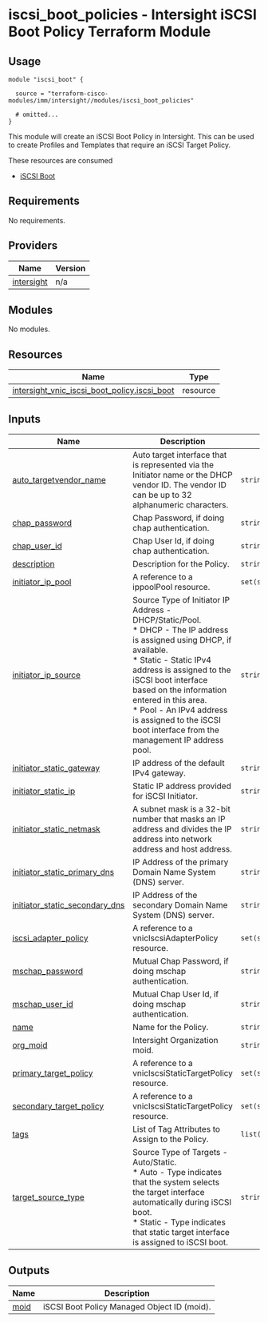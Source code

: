 # iscsi_boot_policies - Intersight iSCSI Boot Policy Terraform Module

## Usage

```hcl
module "iscsi_boot" {

  source = "terraform-cisco-modules/imm/intersight//modules/iscsi_boot_policies"

  # omitted...
}
```

This module will create an iSCSI Boot Policy in Intersight.  This can be used to create Profiles and Templates that require an iSCSI Target Policy.  

These resources are consumed

* [iSCSI Boot](https://registry.terraform.io/providers/CiscoDevNet/intersight/latest/docs/resources/vnic_iscsi_boot_policy)

<!-- BEGINNING OF PRE-COMMIT-TERRAFORM DOCS HOOK -->
## Requirements

No requirements.

## Providers

| Name | Version |
|------|---------|
| <a name="provider_intersight"></a> [intersight](#provider\_intersight) | n/a |

## Modules

No modules.

## Resources

| Name | Type |
|------|------|
| [intersight_vnic_iscsi_boot_policy.iscsi_boot](https://registry.terraform.io/providers/CiscoDevNet/intersight/latest/docs/resources/vnic_iscsi_boot_policy) | resource |

## Inputs

| Name | Description | Type | Default | Required |
|------|-------------|------|---------|:--------:|
| <a name="input_auto_targetvendor_name"></a> [auto\_targetvendor\_name](#input\_auto\_targetvendor\_name) | Auto target interface that is represented via the Initiator name or the DHCP vendor ID. The vendor ID can be up to 32 alphanumeric characters. | `string` | `""` | no |
| <a name="input_chap_password"></a> [chap\_password](#input\_chap\_password) | Chap Password, if doing chap authentication. | `string` | `""` | no |
| <a name="input_chap_user_id"></a> [chap\_user\_id](#input\_chap\_user\_id) | Chap User Id, if doing chap authentication. | `string` | `""` | no |
| <a name="input_description"></a> [description](#input\_description) | Description for the Policy. | `string` | `""` | no |
| <a name="input_initiator_ip_pool"></a> [initiator\_ip\_pool](#input\_initiator\_ip\_pool) | A reference to a ippoolPool resource. | `set(string)` | `[]` | no |
| <a name="input_initiator_ip_source"></a> [initiator\_ip\_source](#input\_initiator\_ip\_source) | Source Type of Initiator IP Address - DHCP/Static/Pool.<br>* DHCP - The IP address is assigned using DHCP, if available.<br>* Static - Static IPv4 address is assigned to the iSCSI boot interface based on the information entered in this area.<br>* Pool - An IPv4 address is assigned to the iSCSI boot interface from the management IP address pool. | `string` | `"Pool"` | no |
| <a name="input_initiator_static_gateway"></a> [initiator\_static\_gateway](#input\_initiator\_static\_gateway) | IP address of the default IPv4 gateway. | `string` | `""` | no |
| <a name="input_initiator_static_ip"></a> [initiator\_static\_ip](#input\_initiator\_static\_ip) | Static IP address provided for iSCSI Initiator. | `string` | `""` | no |
| <a name="input_initiator_static_netmask"></a> [initiator\_static\_netmask](#input\_initiator\_static\_netmask) | A subnet mask is a 32-bit number that masks an IP address and divides the IP address into network address and host address. | `string` | `""` | no |
| <a name="input_initiator_static_primary_dns"></a> [initiator\_static\_primary\_dns](#input\_initiator\_static\_primary\_dns) | IP Address of the primary Domain Name System (DNS) server. | `string` | `""` | no |
| <a name="input_initiator_static_secondary_dns"></a> [initiator\_static\_secondary\_dns](#input\_initiator\_static\_secondary\_dns) | IP Address of the secondary Domain Name System (DNS) server. | `string` | `""` | no |
| <a name="input_iscsi_adapter_policy"></a> [iscsi\_adapter\_policy](#input\_iscsi\_adapter\_policy) | A reference to a vnicIscsiAdapterPolicy resource. | `set(string)` | `[]` | no |
| <a name="input_mschap_password"></a> [mschap\_password](#input\_mschap\_password) | Mutual Chap Password, if doing mschap authentication. | `string` | `""` | no |
| <a name="input_mschap_user_id"></a> [mschap\_user\_id](#input\_mschap\_user\_id) | Mutual Chap User Id, if doing mschap authentication. | `string` | `""` | no |
| <a name="input_name"></a> [name](#input\_name) | Name for the Policy. | `string` | `"vnic_iscsi_boot"` | no |
| <a name="input_org_moid"></a> [org\_moid](#input\_org\_moid) | Intersight Organization moid. | `string` | n/a | yes |
| <a name="input_primary_target_policy"></a> [primary\_target\_policy](#input\_primary\_target\_policy) | A reference to a vnicIscsiStaticTargetPolicy resource. | `set(string)` | `[]` | no |
| <a name="input_secondary_target_policy"></a> [secondary\_target\_policy](#input\_secondary\_target\_policy) | A reference to a vnicIscsiStaticTargetPolicy resource. | `set(string)` | `[]` | no |
| <a name="input_tags"></a> [tags](#input\_tags) | List of Tag Attributes to Assign to the Policy. | `list(map(string))` | `[]` | no |
| <a name="input_target_source_type"></a> [target\_source\_type](#input\_target\_source\_type) | Source Type of Targets - Auto/Static.<br>* Auto - Type indicates that the system selects the target interface automatically during iSCSI boot.<br>* Static - Type indicates that static target interface is assigned to iSCSI boot. | `string` | `"Auto"` | no |

## Outputs

| Name | Description |
|------|-------------|
| <a name="output_moid"></a> [moid](#output\_moid) | iSCSI Boot Policy Managed Object ID (moid). |
<!-- END OF PRE-COMMIT-TERRAFORM DOCS HOOK -->
